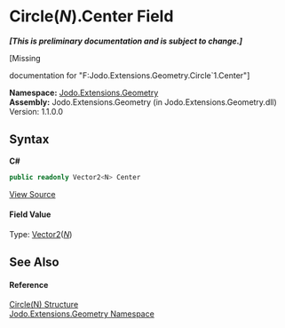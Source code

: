# Circle(*N*).Center Field
 _**\[This is preliminary documentation and is subject to change.\]**_

\[Missing <summary> documentation for "F:Jodo.Extensions.Geometry.Circle`1.Center"\]

**Namespace:**&nbsp;<a href="N_Jodo_Extensions_Geometry">Jodo.Extensions.Geometry</a><br />**Assembly:**&nbsp;Jodo.Extensions.Geometry (in Jodo.Extensions.Geometry.dll) Version: 1.1.0.0

## Syntax

**C#**<br />
``` C#
public readonly Vector2<N> Center
```

<a href="https://github.com/JosephJShort/Jodo.Extensions/blob/main/src/Jodo.Extensions.Geometry/Circle.cs" rel="noopener noreferrer" title="View the source code">View Source</a><br />

#### Field Value
Type: <a href="T_Jodo_Extensions_Numerics_Vector2_1">Vector2</a>(<a href="T_Jodo_Extensions_Geometry_Circle_1">*N*</a>)

## See Also


#### Reference
<a href="T_Jodo_Extensions_Geometry_Circle_1">Circle(N) Structure</a><br /><a href="N_Jodo_Extensions_Geometry">Jodo.Extensions.Geometry Namespace</a><br />